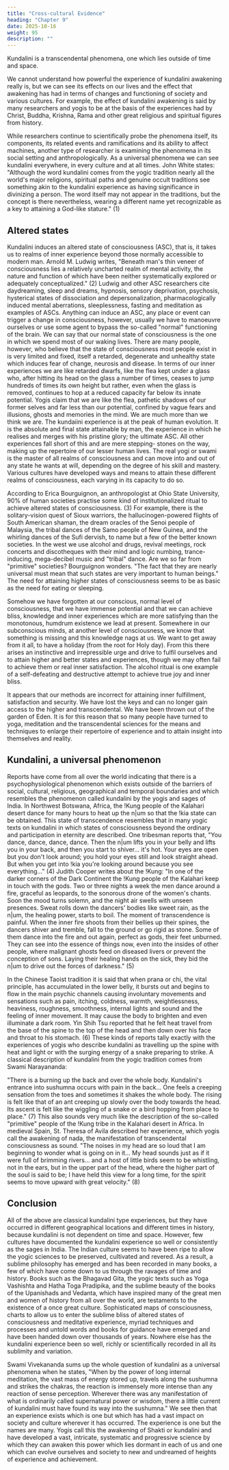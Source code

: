 ```yaml
---
title: "Cross-cultural Evidence"
heading: "Chapter 9"
date: 2025-10-16
weight: 95
description: ""
---
```



Kundalini is a transcendental phenomena, one which lies outside of time and space.

We cannot understand how powerful the experience of kundalini awakening really is, but
we can see its effects on our lives and the effect that awakening has had in terms of
changes and functioning of society and various cultures. For example, the effect of
kundalini awakening is said by many researchers and yogis to be at the basis of the
experiences had by Christ, Buddha, Krishna, Rama and other great religious and spiritual
figures from history.

While researchers continue to scientifically probe the phenomena itself, its
components, its related events and ramifications and its ability to affect machines,
another type of researcher is examining the phenomena in its social setting and
anthropologically. As a universal phenomena we can see kundalini everywhere, in every
culture and at all times. John White states:
"Although the word kundalini comes from the yogic tradition nearly all the world's
major religions, spiritual paths and genuine occult traditions see something akin to the
kundalini experience as having significance in divinizing a person. The word itself may
not appear in the traditions, but the concept is there nevertheless, wearing a different
name yet recognizable as a key to attaining a God-like stature." (1)


## Altered states

Kundalini induces an altered state of consciousness (ASC), that is, it takes us to
realms of inner experience beyond those normally accessible to modern man. Arnold M.
Ludwig writes, "Beneath man's thin veneer of consciousness lies a relatively uncharted
realm of mental activity, the nature and function of which have been neither
systematically explored or adequately conceptualized." (2)
Ludwig and other ASC researchers cite daydreaming, sleep and dreams, hypnosis,
sensory deprivation, psychosis, hysterical states of dissociation and depersonalization,
pharmacologically induced mental aberrations, sleeplessness, fasting and meditation as
examples of ASCs. Anything can induce an ASC, any place or event can trigger a change
in consciousness, however, usually we have to manoeuvre ourselves or use some agent to
bypass the so-called "normal" functioning of the brain. We can say that our normal state
of consciousness is the one in which we spend most of our waking lives.
There are many people, however, who believe that the state of consciousness most
people exist in is very limited and fixed, itself a retarded, degenerate and unhealthy state
which induces fear of change, neurosis and disease. In terms of our inner experiences we
are like retarded dwarfs, like the flea kept under a glass who, after hitting its head on
the glass a number of times, ceases to jump hundreds of times its own height but rather,
even when the glass is removed, continues to hop at a reduced capacity far below its
innate potential. Yogis claim that we are like the flea, pathetic shadows of our former
selves and far less than our potential, confined by vague fears and illusions, ghosts
and memories in the mind. We are much more than we think we are.
The kundaiini experience is at the peak of human evolution. It is the absolute and final
state attainable by man, the experience in which he realises and merges with his pristine
glory; the ultimate ASC. All other experiences fall short of this and are mere stepping-
stones on the way, making up the repertoire of our lesser human lives. The real yogi or
swami is the master of all realms of consciousness and can move into and out of any state
he wants at will, depending on the degree of his skill and mastery. Various cultures have
developed ways and means to attain these different realms of consciousness, each varying
in its capacity to do so.

According to Erica Bourguignon, an anthropologist at Ohio State University, 90% of
human societies practise some kind of institutionalized ritual to achieve altered states of
consciousness. (3) For example, there is the solitary-vision quest of Sioux warriors, the
hallucinogen-powered flights of South American shaman, the dream oracles of the Senoi
people of Malaysia, the tribal dances of the Samo people of New Guinea, and the
whirling dances of the Sufi dervish, to name but a few of the better known societies.
In the west we use alcohol and drugs, revival meetings, rock concerts and
discotheques with their mind and logic numbing, trance-inducing, mega-decibel music
and "tribal" dance. Are we so far from "primitive" societies? Bourguignon wonders. "The
fact that they are nearly universal must mean that such states are very important to human
beings." The need for attaining higher states of consciousness seems to be as basic as
the need for eating or sleeping.

Somehow we have forgotten at our conscious, normal level of consciousness, that we
have immense potential and that we can achieve bliss, knowledge and inner experiences
which are more satisfying than the monotonous, humdrum existence we lead at present.
Somewhere in our subconscious minds, at another level of consciousness, we know that
something is missing and this knowledge nags at us. We want to get away from it all, to
have a holiday (from the root for Holy day). From this there arises an instinctive and
irrepressible urge and drive to fulfil ourselves and to attain higher and better states and
experiences, though we may often fail to achieve them or real inner satisfaction. The
alcohol ritual is one example of a self-defeating and destructive attempt to achieve true
joy and inner bliss.

It appears that our methods are incorrect for attaining inner fulfillment, satisfaction
and security. We have lost the keys and can no longer gain access to the higher and
transcendental. We have been thrown out of the garden of Eden. It is for this reason that
so many people have turned to yoga, meditation and the transcendental sciences for the
means and techniques to enlarge their repertoire of experience and to attain insight into
themselves and reality.


## Kundalini, a universal phenomenon

Reports have come from all over the world indicating that there is a
psychophysiological phenomenon which exists outside of the barriers of social, cultural,
religious, geographical and temporal boundaries and which resembles the phenomenon
called kundalini by the yogis and sages of India.
In Northwest Botswana, Africa, the !Kung people of the Kalahari desert dance for
many hours to heat up the n|um so that the !kia state can be obtained. This state of
transcendence resembles that in many yogic texts on kundalini in which states of
consciousness beyond the ordinary and participation in eternity are described. One
tribesman reports that, "You dance, dance, dance, dance. Then the n|um lifts you in your
belly and lifts you in your back, and then you start to shiver... it's hot. Your eyes are open
but you don't look around; you hold your eyes still and look straight ahead. But when you
get into !kia you're looking around because you see everything..." (4)
Judith Cooper writes about the !Kung: "In one of the darker corners of the Dark
Continent the !Kung people of the Kalahari keep in touch with the gods. Two or three
nights a week the men dance around a fire, graceful as leopards, to the sonorous drone of
the women's chants. Soon the mood turns solemn, and the night air swells with unseen
presences. Sweat rolls down the dancers' bodies like sweet rain, as the n|um, the healing
power, starts to boil. The moment of transcendence is painful. When the inner fire shoots
from their bellies up their spines, the dancers shiver and tremble, fall to the ground or go
rigid as stone. Some of them dance into the fire and out again, perfect as gods, their feet
unburned. They can see into the essence of things now, even into the insides of other
people, where malignant ghosts feed on diseased livers or prevent the conception of sons.
Laying their healing hands on the sick, they bid the n|um to drive out the forces of
darkness." (5)

In the Chinese Taoist tradition it is said that when prana or chi, the vital principle, has
accumulated in the lower belly, it bursts out and begins to flow in the main psychic
channels causing involuntary movements and sensations such as pain, itching, coldness,
warmth, weightlessness, heaviness, roughness, smoothness, internal lights and sound and
the feeling of inner movement. It may cause the body to brighten and even illuminate a
dark room. Yin Shih Tsu reported that he felt heat travel from the base of the spine to the
top of the head and then down over his face and throat to his stomach. (6)
These kinds of reports tally exactly with the experiences of yogis who describe
kundalini as travelling up the spine with heat and light or with the surging energy of a
snake preparing to strike. A classical description of kundalini from the yogic tradition
comes from Swami Narayananda:

"There is a burning up the back and over the whole body. Kundalini's entrance into
sushumna occurs with pain in the back... One feels a creeping sensation from the toes and
sometimes it shakes the whole body. The rising is felt like that of an ant creeping up
slowly over the body towards the head. Its ascent is felt like the wiggling of a snake or a
bird hopping from place to place." (7) This also sounds very much like the description of
the so-called "primitive" people of the !Kung tribe in the Kalahari desert in Africa.
In medieval Spain, St. Theresa of Avila described her experience, which yogis call the
awakening of nada, the manifestation of transcendental consciousness as sound. "The
noises in my head are so loud that I am beginning to wonder what is going on in it... My
head sounds just as if it were full of brimming rivers... and a host of little birds seem to be
whistling, not in the ears, but in the upper part of the head, where the higher part of the
soul is said to be; I have held this view for a long time, for the spirit seems to move
upward with great velocity." (8)


## Conclusion

All of the above are classical kundalini type experiences, but they have occurred in different geographical locations and different times in history, because kundalini is not dependent on time and space. However, few cultures have documented the kundalini experience so well or consistently as the sages in India. The Indian culture seems to have been ripe to allow the yogic sciences to be preserved, cultivated and revered. As a result, a sublime philosophy has emerged and has been recorded in many books, a few of which have come down to us through the ravages of time and history. Books such as the Bhagavad Gita, the yogic texts such as Yoga Vashishta and Hatha Toga Pradipika, and the sublime beauty of the books of the Upanishads and Vedanta, which have inspired many of the great men and women of history from all over the world, are testaments to the existence of a once great culture. Sophisticated maps of consciousness, charts to allow us to enter the sublime bliss of altered states of consciousness and meditative experience, myriad techniques and processes and untold words and books for guidance have emerged and have been handed down over thousands of years. Nowhere else has the kundalini experience been so well, richly or scientifically recorded in all its sublimity and variation.

Swami Vivekananda sums up the whole question of kundalini as a universal
phenomena when he states, "When by the power of long internal meditation, the vast
mass of energy stored up, travels along the sushumna and strikes the chakras, the reaction
is immensely more intense than any reaction of sense perception. Wherever there was any
manifestation of what is ordinarily called supernatural power or wisdom, there a little
current of kundalini must have found its way into the sushumna."
We see then that an experience exists which is one but which has had a vast impact on
society and culture wherever it has occurred. The experience is one but the names are
many. Yogis call this the awakening of Shakti or kundalini and have developed a vast,
intricate, systematic and progressive science by which they can awaken this power which
lies dormant in each of us and one which can evolve ourselves and society to new and
undreamed of heights of experience and achievement.
